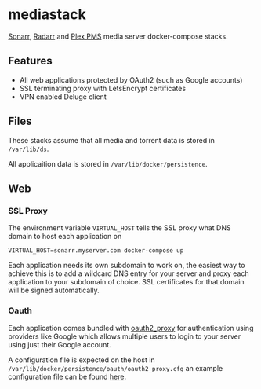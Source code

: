 # mediastack

[Sonarr](https://hub.docker.com/r/linuxserver/sonarr/), [Radarr](https://hub.docker.com/r/linuxserver/radarr/) and [Plex PMS](https://hub.docker.com/r/plexinc/pms-docker/) media server docker-compose stacks. 

## Features

  - All web applications protected by OAuth2 (such as Google accounts)
  - SSL terminating proxy with LetsEncrypt certificates
  - VPN enabled Deluge client
  
## Files

These stacks assume that all media and torrent data is stored in `/var/lib/ds`.

All applicaition data is stored in `/var/lib/docker/persistence`.
  
## Web

### SSL Proxy

The environment variable `VIRTUAL_HOST` tells the SSL proxy what DNS domain to host each application on

```
VIRTUAL_HOST=sonarr.myserver.com docker-compose up
```

Each application needs its own subdomain to work on, the easiest way to achieve this is to add a wildcard DNS entry for your server and proxy each application to your subdomain of choice. SSL certificates for that domain will be signed automatically.

### Oauth

Each application comes bundled with [oauth2_proxy](https://hub.docker.com/r/a5huynh/oauth2_proxy/) for authentication using providers like Google which allows multiple users to login to your server using just their Google account.

A configuration file is expected on the host in `/var/lib/docker/persistence/oauth/oauth2_proxy.cfg` an example configuration file can be found [here](https://github.com/bitly/oauth2_proxy/blob/master/contrib/oauth2_proxy.cfg.example).
